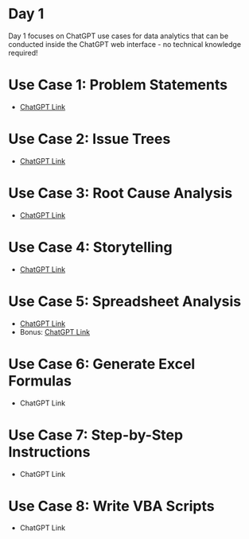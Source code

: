 # Day 1

Day 1 focuses on ChatGPT use cases for data analytics that can be conducted inside the ChatGPT web interface - no technical knowledge required!

# Use Case 1: Problem Statements
- [ChatGPT Link](https://chat.openai.com/share/a11d7f97-4e58-4299-bba1-f3460e99a116)

# Use Case 2: Issue Trees
- [ChatGPT Link](https://chat.openai.com/share/ea9d5287-ad76-4c2e-bcc3-da5a7893bbde)

# Use Case 3: Root Cause Analysis
- [ChatGPT Link](https://chat.openai.com/share/0923430c-a5fb-47d3-aae2-38bd2b495092)

# Use Case 4: Storytelling
- [ChatGPT Link](https://chat.openai.com/share/2092f301-3925-4dbf-9153-f99e322d760a)

# Use Case 5: Spreadsheet Analysis
- [ChatGPT Link](https://chat.openai.com/share/f6377eca-75ad-44fe-86d6-168282e77202)
- Bonus: [ChatGPT Link](https://chat.openai.com/share/c6f9a8e1-b177-4e5a-83a0-d1f7c653fa07)

# Use Case 6: Generate Excel Formulas
- ChatGPT Link

# Use Case 7: Step-by-Step Instructions
- ChatGPT Link

# Use Case 8: Write VBA Scripts
- ChatGPT Link
